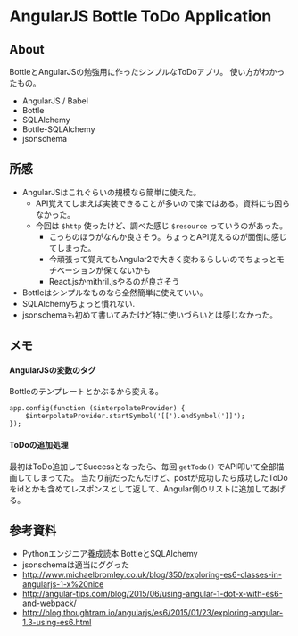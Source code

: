 # AngularJS Bottle ToDo Application

## About

BottleとAngularJSの勉強用に作ったシンプルなToDoアプリ。
使い方がわかったもの。

* AngularJS / Babel
* Bottle
* SQLAlchemy
* Bottle-SQLAlchemy
* jsonschema

## 所感

- AngularJSはこれぐらいの規模なら簡単に使えた。
  - API覚えてしまえば実装できることが多いので楽ではある。資料にも困らなかった。
  - 今回は `$http` 使ったけど、調べた感じ `$resource` っていうのがあった。
    - こっちのほうがなんか良さそう。ちょっとAPI覚えるのが面倒に感じてしまった。
    - 今頑張って覚えてもAngular2で大きく変わるらしいのでちょっとモチベーションが保てないかも
    - React.jsかmithril.jsやるのが良さそう
- Bottleはシンプルなものなら全然簡単に使えていい。
- SQLAlchemyちょっと慣れない.
- jsonschemaも初めて書いてみたけど特に使いづらいとは感じなかった。

## メモ

#### AngularJSの変数のタグ

Bottleのテンプレートとかぶるから変える。

```
app.config(function ($interpolateProvider) {
    $interpolateProvider.startSymbol('[[').endSymbol(']]');
});
```

#### ToDoの追加処理

最初はToDo追加してSuccessとなったら、毎回 `getTodo()` でAPI叩いて全部描画してしまってた。
当たり前だったんだけど、postが成功したら成功したToDoをidとかも含めてレスポンスとして返して、Angular側のリストに追加してあげる。


## 参考資料

- Pythonエンジニア養成読本 BottleとSQLAlchemy
- jsonschemaは適当にググった
- http://www.michaelbromley.co.uk/blog/350/exploring-es6-classes-in-angularjs-1-x%20nice
- http://angular-tips.com/blog/2015/06/using-angular-1-dot-x-with-es6-and-webpack/
- http://blog.thoughtram.io/angularjs/es6/2015/01/23/exploring-angular-1.3-using-es6.html
